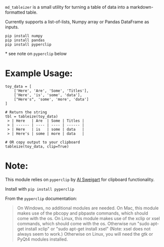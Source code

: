 `md_tableizer` is a small utility for turning a table of data into a markdown-formatted table.

Currently supports a list-of-lists, Numpy array or Pandas DataFrame as inputs.

```
pip install numpy
pip install pandas
pip install pyperclip
```
\* see note on `pyperclip` below

# Example Usage:

```
toy_data = [
    ['Here', 'Are', 'Some', 'Titles'],
    ['Here', 'is', 'some', 'data'],
    ["Here's", 'some', 'more', 'data']
]

# Return the string
tbl = tableize(toy_data)
 > | Here   | Are  | Some | Titles |
 > | ------ | ---- | ---- | ------ |
 > | Here   | is   | some | data   |
 > | Here's | some | more | data   |

# OR copy output to your clipboard
tableize(toy_data, clip=True)
```

# Note:

This module relies on `pyperclip` by [Al Sweigart](https://github.com/asweigart/pyperclip) for clipboard functionality.  

Install with `pip install pyperclip`

From the `pyperclip` documentation:

>On Windows, no additional modules are needed.
>On Mac, this module makes use of the pbcopy and pbpaste commands, which should come with the os.
>On Linux, this module makes use of the xclip or xsel commands, which should come with the os. Otherwise run "sudo apt-get install xclip" or "sudo apt-get install xsel" (Note: xsel does not always seem to work.)
>Otherwise on Linux, you will need the gtk or PyQt4 modules installed.
